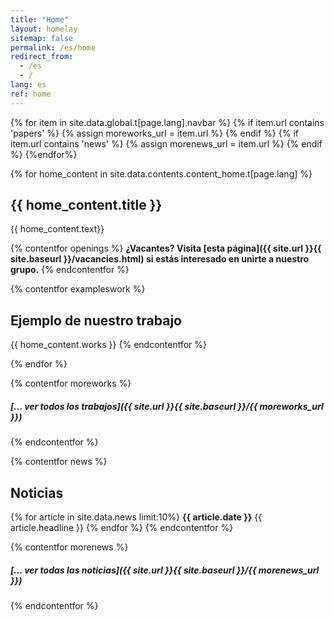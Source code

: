 ```yaml
---
title: "Home"
layout: homelay
sitemap: false
permalink: /es/home
redirect_from: 
  - /es
  - /
lang: es
ref: home
---
```


{% for item in site.data.global.t[page.lang].navbar %}
  {% if item.url contains 'papers' %}
    {% assign moreworks_url = item.url %}
  {% endif %}
  {% if item.url contains 'news' %}
    {% assign morenews_url = item.url %}
  {% endif %}
{%endfor%}

{% for home_content in site.data.contents.content_home.t[page.lang] %}

## {{ home_content.title }}

{{ home_content.text}}

{% contentfor openings %}
__¿Vacantes? Visita [esta página]({{ site.url }}{{ site.baseurl }}/vacancies.html) si estás interesado en unirte a nuestro grupo.__
{% endcontentfor %}

{% contentfor exampleswork %}
## Ejemplo de nuestro trabajo
{{ home_content.works }}
{% endcontentfor %}

{% endfor %}


{% contentfor moreworks %}
##### [... ver todos los trabajos]({{ site.url }}{{ site.baseurl }}/{{ moreworks_url }})
{% endcontentfor %}



{% contentfor news %}
## Noticias
  {% for article in site.data.news limit:10%}
    <b>{{ article.date }}</b>
    {{ article.headline }}
    {% endfor %}
{% endcontentfor %}

{% contentfor morenews %}
##### [... ver todas las noticias]({{ site.url }}{{ site.baseurl }}/{{ morenews_url }})
{% endcontentfor %}
